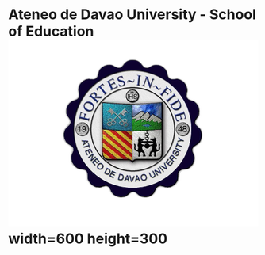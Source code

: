 # Ateneo de Davao University - School of Education ![alt text](https://github.com/DcBBlvr21/itelective3-web/blob/main/AdDU%20Logo.png) width=600 height=300 
